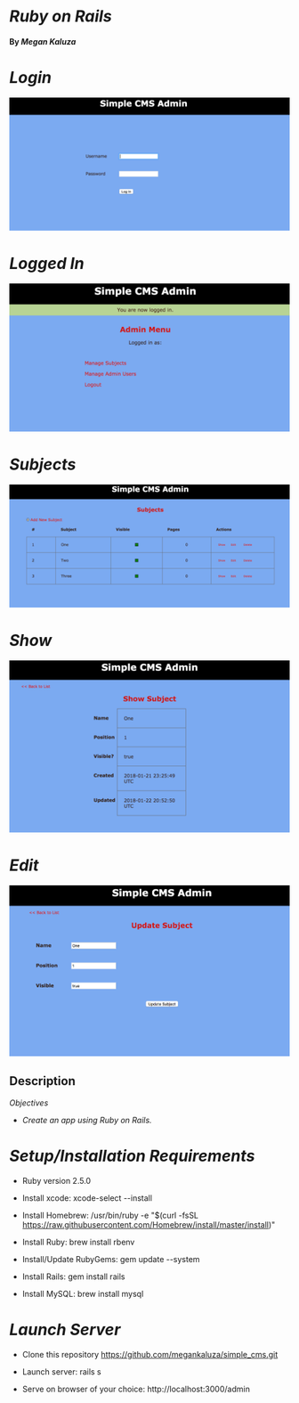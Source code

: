 # _Ruby on Rails_

#### By _**Megan Kaluza**_

# _Login_
![screenshot](app/assets/images/login.png)

# _Logged In_
![screenshot](app/assets/images/logged_in.png)

# _Subjects_
![screenshot](app/assets/images/screen_shot.png)

# _Show_
![screenshot](app/assets/images/show.png)

# _Edit_
![screenshot](app/assets/images/edit.png)

## Description

_Objectives_

* _Create an app using Ruby on Rails._

# _Setup/Installation Requirements_

* Ruby version 2.5.0

* Install xcode: xcode-select --install

* Install Homebrew: /usr/bin/ruby -e "$(curl -fsSL https://raw.githubusercontent.com/Homebrew/install/master/install)"
* Install Ruby: brew install rbenv

* Install/Update RubyGems: gem update --system

* Install Rails: gem install rails

* Install MySQL: brew install mysql

# _Launch Server_

* Clone this repository https://github.com/megankaluza/simple_cms.git

* Launch server: rails s

* Serve on browser of your choice: http://localhost:3000/admin
